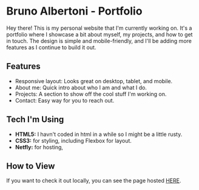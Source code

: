# Bruno Albertoni - Portfolio

Hey there! This is my personal website that I'm currently working on. It's a portfolio where I showcase a bit about myself, my projects, and how to get in touch. The design is simple and mobile-friendly, and I'll be adding more features as I continue to build it out.

## Features

- Responsive layout: Looks great on desktop, tablet, and mobile.
- About me: Quick intro about who I am and what I do.
- Projects: A section to show off the cool stuff I'm working on.
- Contact: Easy way for you to reach out.

## Tech I'm Using

- **HTML5:** I havn't coded in html in a while so I might be a little rusty.
- **CSS3:** for styling, including Flexbox for layout.
- **Netfly:** for hosting, 

## How to View

If you want to check it out locally, you can see the page hosted [HERE](https://bruno-albertoni-portfolio.netlify.app/).